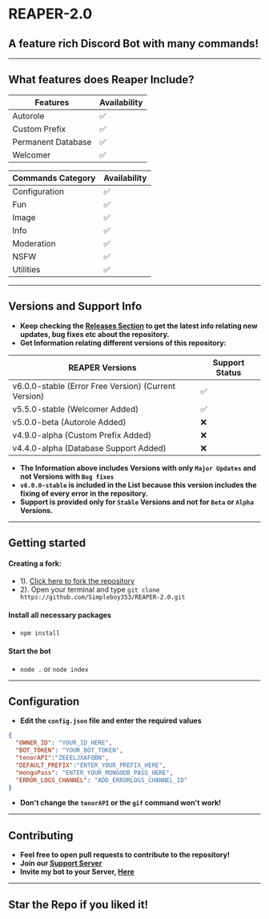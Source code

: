 # REAPER-2.0

## A feature rich Discord Bot with many commands!

---

## What features does Reaper Include?

| Features             | Availability |
| -------------------- | ------------ |
| Autorole             |     ✅       |
| Custom Prefix        |     ✅       |
| Permanent Database   |     ✅       |
| Welcomer             |     ✅       |

| Commands Category      | Availability |
| ---------------------- | ------------ |
| Configuration          |     ✅       |
| Fun                    |     ✅       |
| Image                  |     ✅       |
| Info                   |     ✅       |
| Moderation             |     ✅       |
| NSFW                   |     ✅       |
| Utilities              |     ✅       |

---

## Versions and Support Info
- **Keep checking the [Releases Section](https://github.com/Simpleboy353/REAPER-2.0/releases) to get the latest info relating new updates, bug fixes etc about the repository.**
- **Get Information relating different versions of this repository:**

|              REAPER Versions                           | Support Status |
| ------------------------------------------------------ | -------------- |
| v6.0.0-stable (Error Free Version) (Current Version)   |       ✅       |
| v5.5.0-stable (Welcomer Added)                         |       ✅       |
| v5.0.0-beta (Autorole Added)                           |       ❌       |
| v4.9.0-alpha (Custom Prefix Added)                     |       ❌       |
| v4.4.0-alpha (Database Support Added)                  |       ❌       |

- **The Information above includes Versions with only `Major Updates` and not Versions with `Bug fixes`**
- **`v6.0.0-stable` is included in the List because this version includes the fixing of every error in the repository.**
- **Support is provided only for `Stable` Versions and not for `Beta` or `Alpha` Versions.**

---

## Getting started
#### Creating a fork:
- 1). [Click here to fork the repository](https://github.com/Simpleboy353/REAPER-2.0)
- 2). Open your terminal and type `git clone https://github.com/Simpleboy353/REAPER-2.0.git`
#### Install all necessary packages
- `npm install`
#### Start the bot
- `node .` or `node index`

---

## Configuration
- **Edit the `config.json` file and enter the  required values**
```json
{
  "OWNER_ID": "YOUR_ID_HERE",
  "BOT_TOKEN": "YOUR_BOT_TOKEN",
  "tenorAPI":"ZEEELJXAFQBN",
  "DEFAULT_PREFIX":"ENTER_YOUR_PREFIX_HERE",
  "mongoPass": "ENTER_YOUR_MONGODB_PASS_HERE",
  "ERROR_LOGS_CHANNEL": "ADD_ERRORLOGS_CHANNEL_ID"
}
```
- **Don't change the `tenorAPI` or the `gif` command won't work!**

---

## Contributing
- **Feel free to open pull requests to contribute to the repository!**
- **Join our [Support Server](https://discord.gg/VxgQvDfyDK)**
- **Invite my bot to your Server, [Here](https://discord.com/oauth2/authorize?client_id=733670294086221865&permissions=1584921983&scope=bot)**

---

## Star the Repo if you liked it!
